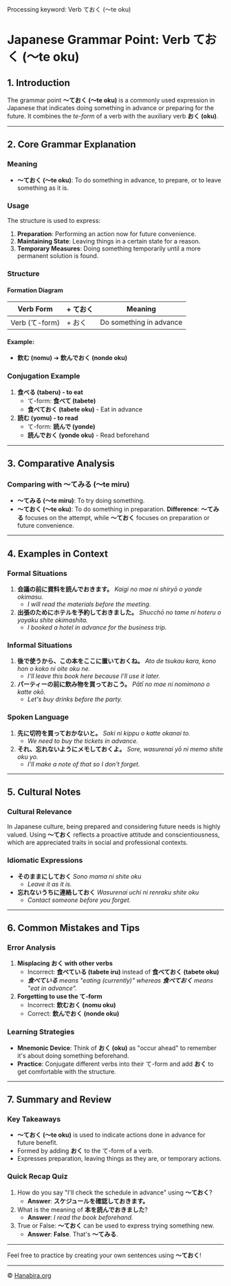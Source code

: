 Processing keyword: Verb ておく (〜te oku)
# Japanese Grammar Point: Verb ておく (〜te oku)

## 1. Introduction
The grammar point **〜ておく (〜te oku)** is a commonly used expression in Japanese that indicates doing something in advance or preparing for the future. It combines the _te-form_ of a verb with the auxiliary verb **おく (oku)**.

---
## 2. Core Grammar Explanation
### Meaning
- **〜ておく (〜te oku)**: To do something in advance, to prepare, or to leave something as it is.
### Usage
The structure is used to express:
1. **Preparation**: Performing an action now for future convenience.
2. **Maintaining State**: Leaving things in a certain state for a reason.
3. **Temporary Measures**: Doing something temporarily until a more permanent solution is found.
### Structure
#### Formation Diagram
| Verb Form       | + ておく              | Meaning                          |
|-----------------|----------------------|----------------------------------|
| Verb (て-form)  | + おく               | Do something in advance          |
#### Example:
- **飲む (nomu)** ➔ **飲んでおく (nonde oku)**
### Conjugation Example
1. **食べる (taberu) - to eat**
   - て-form: **食べて (tabete)**
   - **食べておく (tabete oku)** - Eat in advance
2. **読む (yomu) - to read**
   - て-form: **読んで (yonde)**
   - **読んでおく (yonde oku)** - Read beforehand
---
## 3. Comparative Analysis
### Comparing with 〜てみる (〜te miru)
- **〜てみる (〜te miru)**: To try doing something.
- **〜ておく (〜te oku)**: To do something in preparation.
**Difference**: **〜てみる** focuses on the attempt, while **〜ておく** focuses on preparation or future convenience.
---
## 4. Examples in Context
### Formal Situations
1. **会議の前に資料を読んでおきます。**
   *Kaigi no mae ni shiryō o yonde okimasu.*
   - _I will read the materials before the meeting._
2. **出張のためにホテルを予約しておきました。**
   *Shucchō no tame ni hoteru o yoyaku shite okimashita.*
   - _I booked a hotel in advance for the business trip._
### Informal Situations
1. **後で使うから、この本をここに置いておくね。**
   *Ato de tsukau kara, kono hon o koko ni oite oku ne.*
   - _I'll leave this book here because I'll use it later._
2. **パーティーの前に飲み物を買っておこう。**
   *Pātī no mae ni nomimono o katte okō.*
   - _Let's buy drinks before the party._
### Spoken Language
1. **先に切符を買っておかないと。**
   *Saki ni kippu o katte okanai to.*
   - _We need to buy the tickets in advance._
2. **それ、忘れないようにメモしておくよ。**
   *Sore, wasurenai yō ni memo shite oku yo.*
   - _I'll make a note of that so I don't forget._
---
## 5. Cultural Notes
### Cultural Relevance
In Japanese culture, being prepared and considering future needs is highly valued. Using **〜ておく** reflects a proactive attitude and conscientiousness, which are appreciated traits in social and professional contexts.
### Idiomatic Expressions
- **そのままにしておく**
  *Sono mama ni shite oku*
  - _Leave it as it is._
- **忘れないうちに連絡しておく**
  *Wasurenai uchi ni renraku shite oku*
  - _Contact someone before you forget._
---
## 6. Common Mistakes and Tips
### Error Analysis
1. **Misplacing おく with other verbs**
   - Incorrect: **食べている (tabete iru)** instead of **食べておく (tabete oku)**
   - _**食べている** means "eating (currently)" whereas **食べておく** means "eat in advance"._
2. **Forgetting to use the て-form**
   - Incorrect: **飲むおく (nomu oku)**
   - Correct: **飲んでおく (nonde oku)**
### Learning Strategies
- **Mnemonic Device**: Think of **おく (oku)** as "occur ahead" to remember it's about doing something beforehand.
- **Practice**: Conjugate different verbs into their て-form and add **おく** to get comfortable with the structure.
---
## 7. Summary and Review
### Key Takeaways
- **〜ておく (〜te oku)** is used to indicate actions done in advance for future benefit.
- Formed by adding **おく** to the て-form of a verb.
- Expresses preparation, leaving things as they are, or temporary actions.
### Quick Recap Quiz
1. How do you say "I'll check the schedule in advance" using **〜ておく**?
   - **Answer**: **スケジュールを確認しておきます。**
2. What is the meaning of **本を読んでおきました**?
   - **Answer**: _I read the book beforehand._
3. True or False: **〜ておく** can be used to express trying something new.
   - **Answer**: **False**. That's **〜てみる**.
---
Feel free to practice by creating your own sentences using **〜ておく**!


---

© [Hanabira.org](https://hanabira.org)
